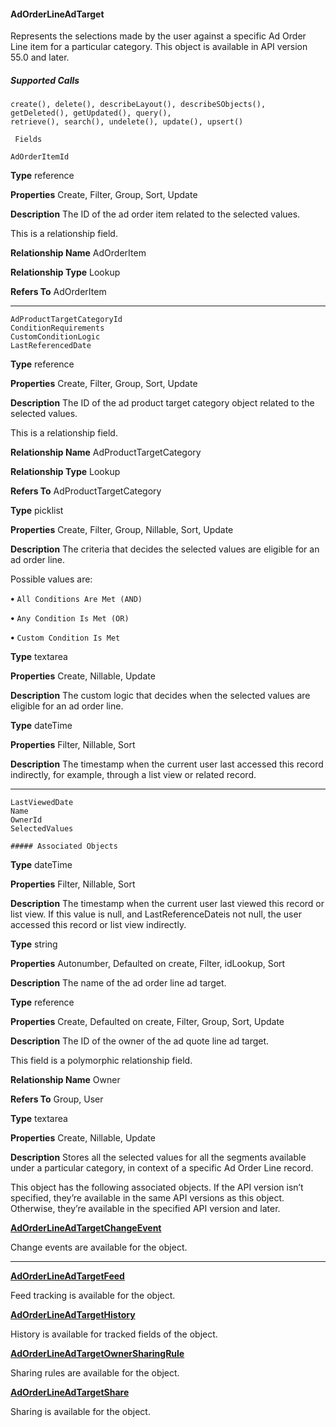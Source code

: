 #### AdOrderLineAdTarget

Represents the selections made by the user against a specific Ad Order Line item for a particular category. This object is available in API
version 55.0 and later.

##### Supported Calls
```
create(), delete(), describeLayout(), describeSObjects(), getDeleted(), getUpdated(), query(),
retrieve(), search(), undelete(), update(), upsert()

 Fields

```
```
AdOrderItemId

```

**Type**
reference

**Properties**
Create, Filter, Group, Sort, Update

**Description**
The ID of the ad order item related to the selected values.

This is a relationship field.

**Relationship Name**
AdOrderItem

**Relationship Type**
Lookup

**Refers To**
AdOrderItem


-----

```
AdProductTargetCategoryId
ConditionRequirements
CustomConditionLogic
LastReferencedDate

```

**Type**
reference

**Properties**
Create, Filter, Group, Sort, Update

**Description**
The ID of the ad product target category object related to the selected values.

This is a relationship field.

**Relationship Name**
AdProductTargetCategory

**Relationship Type**
Lookup

**Refers To**
AdProductTargetCategory

**Type**
picklist

**Properties**
Create, Filter, Group, Nillable, Sort, Update

**Description**
The criteria that decides the selected values are eligible for an ad order line.

Possible values are:

**•** `All Conditions Are Met (AND)`

**•** `Any Condition Is Met (OR)`

**•** `Custom Condition Is Met`

**Type**
textarea

**Properties**
Create, Nillable, Update

**Description**
The custom logic that decides when the selected values are eligible for an ad order line.

**Type**
dateTime

**Properties**
Filter, Nillable, Sort

**Description**
The timestamp when the current user last accessed this record indirectly, for example, through
a list view or related record.


-----

```
LastViewedDate
Name
OwnerId
SelectedValues

##### Associated Objects

```

**Type**
dateTime

**Properties**
Filter, Nillable, Sort

**Description**
The timestamp when the current user last viewed this record or list view. If this value is null,
and LastReferenceDateis not null, the user accessed this record or list view indirectly.

**Type**
string

**Properties**
Autonumber, Defaulted on create, Filter, idLookup, Sort

**Description**
The name of the ad order line ad target.

**Type**
reference

**Properties**
Create, Defaulted on create, Filter, Group, Sort, Update

**Description**
The ID of the owner of the ad quote line ad target.

This field is a polymorphic relationship field.

**Relationship Name**
Owner

**Refers To**
Group, User

**Type**
textarea

**Properties**
Create, Nillable, Update

**Description**
Stores all the selected values for all the segments available under a particular category, in
context of a specific Ad Order Line record.


This object has the following associated objects. If the API version isn’t specified, they’re available in the same API versions as this object.
Otherwise, they’re available in the specified API version and later.

**[AdOrderLineAdTargetChangeEvent](https://developer.salesforce.com/docs/atlas.en-us.254.0.object_reference.meta/object_reference/sforce_api_associated_objects_change_event.htm)**

Change events are available for the object.


-----

**[AdOrderLineAdTargetFeed](https://developer.salesforce.com/docs/atlas.en-us.254.0.object_reference.meta/object_reference/sforce_api_associated_objects_feed.htm)**

Feed tracking is available for the object.

**[AdOrderLineAdTargetHistory](https://developer.salesforce.com/docs/atlas.en-us.254.0.industries_reference.meta/industries_reference/sforce_api_associated_objects_history.htm)**

History is available for tracked fields of the object.

**[AdOrderLineAdTargetOwnerSharingRule](https://developer.salesforce.com/docs/atlas.en-us.254.0.industries_reference.meta/industries_reference/sforce_api_associated_objects_ownersharingrule.htm)**

Sharing rules are available for the object.

**[AdOrderLineAdTargetShare](https://developer.salesforce.com/docs/atlas.en-us.254.0.industries_reference.meta/industries_reference/sforce_api_associated_objects_share.htm)**

Sharing is available for the object.
